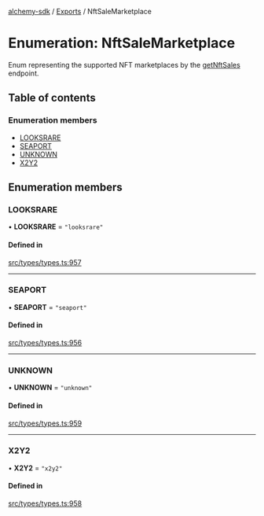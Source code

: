 [alchemy-sdk](../README.md) / [Exports](../modules.md) / NftSaleMarketplace

# Enumeration: NftSaleMarketplace

Enum representing the supported NFT marketplaces by the [getNftSales](../classes/NftNamespace.md#getnftsales) endpoint.

## Table of contents

### Enumeration members

- [LOOKSRARE](NftSaleMarketplace.md#looksrare)
- [SEAPORT](NftSaleMarketplace.md#seaport)
- [UNKNOWN](NftSaleMarketplace.md#unknown)
- [X2Y2](NftSaleMarketplace.md#x2y2)

## Enumeration members

### LOOKSRARE

• **LOOKSRARE** = `"looksrare"`

#### Defined in

[src/types/types.ts:957](https://github.com/alchemyplatform/alchemy-sdk-js/blob/30d9ef5/src/types/types.ts#L957)

___

### SEAPORT

• **SEAPORT** = `"seaport"`

#### Defined in

[src/types/types.ts:956](https://github.com/alchemyplatform/alchemy-sdk-js/blob/30d9ef5/src/types/types.ts#L956)

___

### UNKNOWN

• **UNKNOWN** = `"unknown"`

#### Defined in

[src/types/types.ts:959](https://github.com/alchemyplatform/alchemy-sdk-js/blob/30d9ef5/src/types/types.ts#L959)

___

### X2Y2

• **X2Y2** = `"x2y2"`

#### Defined in

[src/types/types.ts:958](https://github.com/alchemyplatform/alchemy-sdk-js/blob/30d9ef5/src/types/types.ts#L958)
